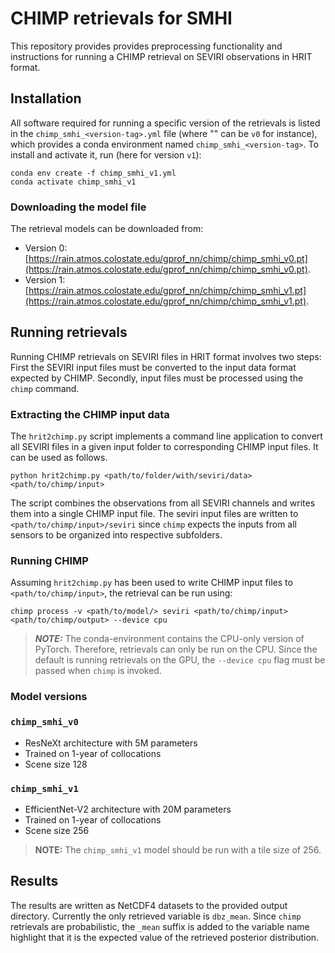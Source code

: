 # CHIMP retrievals for SMHI

This repository provides provides preprocessing functionality and instructions for running a CHIMP retrieval on SEVIRI observations in HRIT format.

## Installation

All software required for running a specific version of the retrievals is listed in the
`chimp_smhi_<version-tag>.yml` file (where "<version-tag>" can be `v0` for instance), which provides a conda environment named
`chimp_smhi_<version-tag>`. To install and activate it, run (here for version `v1`):

``` shellsession
conda env create -f chimp_smhi_v1.yml
conda activate chimp_smhi_v1
```

### Downloading the model file

The retrieval models can be downloaded from:
 - Version 0: [https://rain.atmos.colostate.edu/gprof_nn/chimp/chimp_smhi_v0.pt](https://rain.atmos.colostate.edu/gprof_nn/chimp/chimp_smhi_v0.pt).
 - Version 1: [https://rain.atmos.colostate.edu/gprof_nn/chimp/chimp_smhi_v1.pt](https://rain.atmos.colostate.edu/gprof_nn/chimp/chimp_smhi_v1.pt).

## Running retrievals

Running CHIMP retrievals on SEVIRI files in HRIT format involves two steps: First the SEVIRI input files must be converted to the input data format expected by CHIMP. Secondly, input files must be processed using the ``chimp`` command.

### Extracting the CHIMP input data

The ``hrit2chimp.py`` script implements a command line application to convert all SEVIRI files in a given input folder to corresponding CHIMP input files. It can be used as follows.

``` shellsession
python hrit2chimp.py <path/to/folder/with/seviri/data> <path/to/chimp/input>
```

The script combines the observations from all SEVIRI channels and writes them into a single CHIMP input file. The seviri input files are written to ``<path/to/chimp/input>/seviri`` since `chimp` expects the inputs from all sensors to be organized into respective subfolders.

### Running CHIMP

Assuming ``hrit2chimp.py`` has been used to write CHIMP input files to ``<path/to/chimp/input>``, the retrieval can be run using:

``` shellsession
chimp process -v <path/to/model/> seviri <path/to/chimp/input> <path/to/chimp/output> --device cpu
```

> ***NOTE:*** The conda-environment contains the CPU-only version of PyTorch. Therefore, retrievals can only be run on the CPU. Since the default is running retrievals on the GPU, the ``--device cpu`` flag must be passed when ``chimp`` is invoked.

### Model versions

### ``chimp_smhi_v0``

- ResNeXt architecture with 5M parameters
- Trained on 1-year of collocations
- Scene size 128


### ``chimp_smhi_v1``

- EfficientNet-V2 architecture with 20M parameters
- Trained on 1-year of collocations
- Scene size 256

> **NOTE:** The ``chimp_smhi_v1`` model should be run with a tile size of 256.


## Results

The results are written as NetCDF4 datasets to the provided output directory.
Currently the only retrieved variable is ``dbz_mean``. Since ``chimp``
retrievals are probabilistic, the ``_mean`` suffix is added to the variable name
highlight that it is the expected value of the retrieved posterior distribution.
